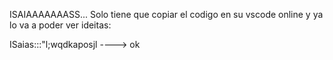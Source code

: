 ISAIAAAAAAASS... Solo tiene que copiar el codigo en su vscode online y ya lo va a poder ver 
ideitas:

ISaias:::"l;wqdkaposjl ----> ok

